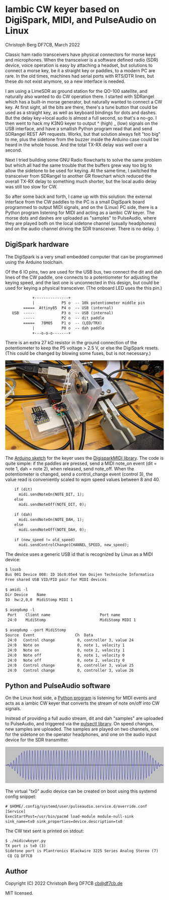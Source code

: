 Iambic CW keyer based on DigiSpark, MIDI, and PulseAudio on Linux
=================================================================
Christoph Berg DF7CB, March 2022

Classic ham radio transceivers have physical connectors for morse keys and
microphones. When the transceiver is a software defined radio (SDR) device,
voice operation is easy by attaching a headset, but solutions to connect a
morse key, be it a straight key or paddles, to a modern PC are rare. In the old
times, machines had serial ports with RTS/DTR lines, but these do not exist
anymore, so a new interface is needed.

I am using a LimeSDR as ground station for the QO-100 satellite, and naturally
also wanted to do CW operation there. I started with SDRangel which has a
built-in morse generator, but naturally wanted to connect a CW key. At first
sight, all the bits are there, there's a tune button that could be used as a
straight key, as well as keyboard bindings for dots and dashes. But the delay
key->local audio is almost a full second, so that's a no-go. I then went to
hack my K3NG keyer to output ^ (high) _ (low) signals on the USB interface, and
have a smallish Python program read that and send SDRangel REST API requests.
Works, but that solution always felt "too big" to me, plus the sidetone from
the buzzer inside the Arduino case could be heard in the whole house. And the
total TX-RX delay was well over a second.

Next I tried building some GNU Radio flowcharts to solve the same problem but
which all had the same trouble that the buffers grew way too big to allow the
sidetone to be used for keying. At the same time, I switched the transceiver
from SDRangel to another GR flowchart which reduced the overall TX-RX delay to
something much shorter, but the local audio delay was still too slow for CW.

So after some back and forth, I came up with this solution: the external
interface from the CW paddles to the PC is a small DigiSpark board programmed
to output MIDI signals, and on the (Linux) PC side, there is a Python program
listening for MIDI and acting as a iambic CW keyer. The morse dots and dashes
are uploaded as "samples" to PulseAudio, where they are played both on the
local sidetone channel (usually headphones) and on the audio channel driving
the SDR transceiver. There is no delay. :)

## DigiSpark hardware

The DigiSpark is a very small embedded computer that can be programmed using
the Arduino toolchain.

Of the 6 IO pins, two are used for the USB bus, two connect the dit and dah
lines of the CW paddle, one connects to a potentiometer for adjusting the
keying speed, and the last one is unconnected in this design, but could be used
for keying a physical transceiver. (The onboard LED uses the this pin.)

```
            +---------------+
            |            P5 o  -- 10k potentiometer middle pin
        =====  Attiny85  P4 o  -- USB (internal)
   USB  -----            P3 o  -- USB (internal)
        -----            P2 o  -- dit paddle
        =====   78M05    P1 o  -- (LED/TRX)
            |            P0 o  -- dah paddle
            +---o-o-o-------+
```

There is an extra 27 kΩ resistor in the ground connection of the potentiometer
to keep the P5 voltage > 2.5 V, or else the DigiSpark resets. (This could be
changed by blowing some fuses, but is not necessary.)

![DigiSpark keyer](digisparkkeyer.jpg)

The [Arduino sketch](midicwkeyer.ino) for the keyer uses the
[DigisparkMIDI library](https://github.com/heartscrytech/DigisparkMIDI).
The code is quite simple: if the paddles are pressed, send a MIDI note_on event
(dit = note 1, dah = note 2), when released, send note_off. When the
potentiometer is changed, send a control_change event (control 3), the value
read is conveniently scaled to wpm speed values between 8 and 40.

```
    if (dit)
      midi.sendNoteOn(NOTE_DIT, 1);
    else
      midi.sendNoteOff(NOTE_DIT, 0);

    if (dah)
      midi.sendNoteOn(NOTE_DAH, 1);
    else
      midi.sendNoteOff(NOTE_DAH, 0);

    if (new_speed != old_speed)
      midi.sendControlChange(CHANNEL_SPEED, new_speed);
```

The device uses a generic USB id that is recognized by Linux as a MIDI device:

```
$ lsusb
Bus 001 Device 008: ID 16c0:05e4 Van Ooijen Technische Informatica Free shared USB VID/PID pair for MIDI devices

$ amidi -l
Dir Device    Name
IO  hw:2,0,0  MidiStomp MIDI 1

$ aseqdump -l
 Port    Client name                      Port name
 24:0    MidiStomp                        MidiStomp MIDI 1

$ aseqdump --port MidiStomp
Source  Event                  Ch  Data
 24:0   Control change          0, controller 3, value 24
 24:0   Note on                 0, note 1, velocity 1
 24:0   Note on                 0, note 2, velocity 1
 24:0   Note off                0, note 1, velocity 0
 24:0   Note off                0, note 2, velocity 0
 24:0   Control change          0, controller 3, value 25
 24:0   Control change          0, controller 3, value 26
```

## Python and PulseAudio software

On the Linux host side, a [Python program](midicwkeyer.py) is listening for
MIDI events and acts as a iambic CW keyer that converts the stream of note
on/off into CW signals.

Instead of providing a full audio stream, dit and dah "samples" are uploaded to
PulseAudio, and triggered via the
[pulsectl library](https://github.com/mk-fg/python-pulse-control).
On speed changes, new samples are uploaded.
The samples are played on two channels, one for the sidetone on the operator
headphones, and one on the audio input device for the SDR transmitter.

![24 wpm dit (50 ms)](cw050.png)

The virtual "tx0" audio device can be created on boot using this systemd config
snippet:

```
# $HOME/.config/systemd/user/pulseaudio.service.d/override.conf
[Service]
ExecStartPost=/usr/bin/pacmd load-module module-null-sink sink_name=tx0 sink_properties=device.description=tx0
```

The CW text sent is printed on stdout:

```
$ ./midicwkeyer.py
TX port is tx0 (3)
Sidetone port is Plantronics Blackwire 3225 Series Analog Stereo (7)
 CQ CQ DF7CB
```

## Author

Copyright (C) 2022 Christoph Berg DF7CB <cb@df7cb.de>

MIT licensed.
